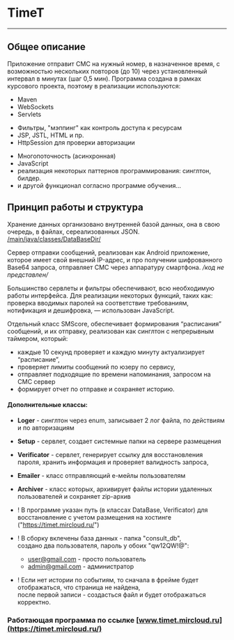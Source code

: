 # TimeT
_____
## Общее описание

Приложение отправит СМС на нужный номер, в назначенное время, с возможностью нескольких повторов (до 10) через установленный интервал в минутах (шаг 0,5 мин).
Программа создана в рамках курсового проекта, поэтому  в реализации используются:
- Maven
- WebSockets
- Servlets
* Фильтры, "мэппинг" как контроль доступа к ресурсам
* JSP, JSTL, HTML и пр.
* HttpSession для проверки авторизации
- Многопоточность (асинхронная)
- JavaScript
- реализация некоторых паттернов программирования: синглтон, билдер.
- и другой функционал согласно программе обучения...

## Принцип работы и структура

Хранение данных организовано внутренней базой данных, она в свою очередь, в файлах, сереализованных JSON.
[/main/java/classes/DataBaseDir/](https://github.com/ShuRuPinH/TimeT/tree/master/src/main/java/classes/DataBaseDir)

Сервер отправки сообщений, реализован как Android приложение, которое имеет свой внешний IP-адрес, и про получении шифрованного Base64 запроса, отправляет СМС через аппаратуру смартфона. _/код не представлен/_

Большинство сервлеты и фильтры обеспечивают, всю необходимую работы интерфейса.
Для реализации некоторых функций, таких как: проверка вводимых паролей на соответствие требованиям, нотификация и дешифровка, — использован JavaScript.

Отдельный класс SMScore, обеспечивает  формирования “расписания” сообщений, и их отправку, реализован как
синглтон с непрерывным таймером, который:
- каждые 10 секунд проверяет и  каждую минуту актуализирует “расписание”,
- проверяет лимиты сообщений по юзеру по сервису,
- отправляет подходящие по времени напоминания, запросом на СМС сервер
- формирует отчет по отправке и сохраняет  историю.


#### Дополнительные классы:
- **Loger** - синглтон через enum, записывает 2 лог файла, по действиям и по авторизациям
- **Setup** - сервлет, создает системные папки на сервере размещения
- **Verificator** - сервлет, генерирует ссылку для восстановления пароля, хранить информация и проверяет валидность запроса,
- **Emailer** - класс отправляющий е-мейлы пользователям
- **Archiver** - класс которых, архивирует файлы истории удаленных пользователей и сохраняет zip-архив


- ! В программе указан путь (в классах DataBase, Verificator) для воccтановление с учетом размещения на хостинге ("https://timet.mircloud.ru/")
- ! В сборку вклечены база данных - папка "consult_db",    
  создано два пользователя, пароль у обоих "qw12QW!@":   
   - user@gmail.com - просто пользователь
   - admin@gmail.com - администратор
- ! Если нет истории по событиям, то сначала  в фрейме будет отображаться, что страница не найдена,  
  после первой записи - создасться файл и будет отображаться корректно.
    
###  Работающая программа по ссылке [www.timet.mircloud.ru](https://timet.mircloud.ru/)












